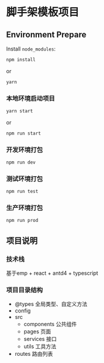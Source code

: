 # 脚手架模板项目

## Environment Prepare

Install `node_modules`:

```bash
npm install
```
or
```bash
yarn
```

### 本地环境启动项目

```bash
yarn start
``` 
or 
```bash
npm run start
```

### 开发环境打包

```bash
npm run dev
```

### 测试环境打包

```bash
npm run test
```

### 生产环境打包

```bash
npm run prod
```


## 项目说明

### 技术栈
基于emp + react + antd4 + typescript

### 项目目录结构
- @types 全局类型、自定义方法
- config 
- src
  - components 公共组件
  - pages 页面
  - services 接口
  - utils 工具方法
- routes 路由列表
